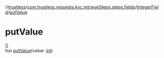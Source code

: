 //[trustless](../../../index.md)/[com.trustless.requests.kyc.retrieveSteps.steps.fields](../index.md)/[IntegerField](index.md)/[putValue](put-value.md)

# putValue

[]\
fun [putValue](put-value.md)(value: [Int](https://kotlinlang.org/api/latest/jvm/stdlib/kotlin/-int/index.html))
